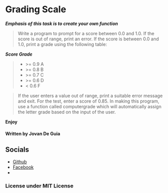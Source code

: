 # Grading Scale

___Emphasis of this task is to create your own function___

> Write a program to prompt for a score between 0.0 and 1.0. 
If the score is out of range, print an error. 
If the score is between 0.0 and 1.0, print a grade using the following table:

***Score Grade***
> - \>= 0.9 A
> - \>= 0.8 B
> - \>= 0.7 C
> - \>= 0.6 D
> - < 0.6 F

> If the user enters a value out of range, print a suitable error message and exit. For the test, enter a score of 0.85.
> In making this program, use a function called computergrade which will automatically assign the letter grade based on the input of the user.

****Enjoy****

#### Written by Jovan De Guia

## Socials

- [Github](https://github.com/jxmked)
- [Facebook](https://www.facebook.com/deguia25)
- 
### License under MIT License